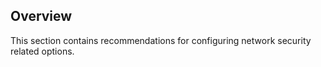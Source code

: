 ## Overview

This section contains recommendations for configuring network security related options.